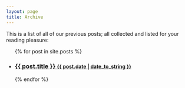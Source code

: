 ```yaml
---
layout: page
title: Archive 
---
```


This is a list of all of our previous posts; all collected and listed for your reading pleasure:
<div class="related">
  <ul class="related-posts">
    {% for post in site.posts %}
      <li>
        <h3>
          <a href="{{ post.url }}">
            {{ post.title }}
            <small>{{ post.date | date_to_string }}</small>
          </a>
        </h3>
      </li>
    {% endfor %}
  </ul>
</div>
